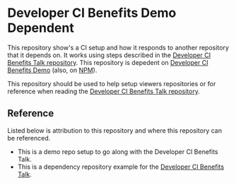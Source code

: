 <!-- ![Developer CI Benefits Demo Banner](https://jeffry.in/assets/developer-ci-benefits/developer-ci-benefits-demo.svg) -->

# Developer CI Benefits Demo Dependent

This repository show's a CI setup and how it responds to another repository that it depends on. It works using steps described in the [Developer CI Benefits Talk repository](https://github.com/yowainwright/developer-ci-benefits). This repository is depedent on [Developer CI Benefits Demo](https://github.com/yowainwright/developer-ci-benefits-demo) (also, on [NPM](https://www.npmjs.com/package/developer-ci-benefits-demo)).

This repository should be used to help setup viewers repositories or for reference when reading the  [Developer CI Benefits Talk repository](https://github.com/yowainwright/developer-ci-benefits).

## Reference

Listed below is attribution to this repository and where this repository can be referenced.

- This is a demo repo setup to go along with the Developer CI Benefits Talk.
- This is a dependency repository example for the [Developer CI Benefits Talk](https://github.com/yowainwright/developer-ci-benefits).
